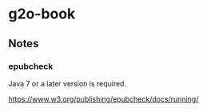 # g2o-book

## Notes

### epubcheck

Java 7 or a later version is required.

https://www.w3.org/publishing/epubcheck/docs/running/

